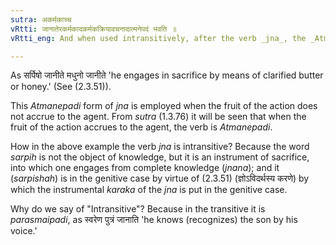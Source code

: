 ```yaml
---
sutra: अकर्मकाच्च
vRtti: जानातेरकर्मकादकर्मकक्रियावचनादात्मनेपदं भवति ॥
vRtti_eng: And when used intransitively, after the verb _jna_, the _Atmanepada_ is employed, even when the fruit of the action does not accrue to the agent.

---
```

As सर्पिषो जानीते मधुनो जानीते 'he engages in sacrifice by means of clarified butter or honey.' (See (2.3.51)).

This _Atmanepadi_ form of _jna_ is employed when the fruit of the action does not accrue to the agent. From _sutra_ (1.3.76) it will be seen that when the fruit of the action accrues to the agent, the verb is _Atmanepadi_.

How in the above example the verb _jna_ is intransitive? Because the word _sarpih_ is not the object of knowledge, but it is an instrument of sacrifice, into which one engages from complete knowledge (_jnana_); and it (_sarpishah_) is in the genitive case by virtue of (2.3.51) (ज्ञोऽविदर्थस्य करणे) by which the instrumental _karaka_ of the _jna_ is put in the genitive case.

Why do we say of "Intransitive"? Because in the transitive it is _parasmaipadi_, as स्वरेण पुत्रं जानाति 'he knows (recognizes) the son by his voice.'